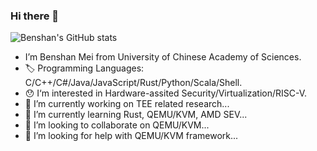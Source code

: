 ### Hi there 👋

![Benshan's GitHub stats](https://github-readme-stats.vercel.app/api?username=anuraghazra&show_icons=true&theme=transparent)

- I’m Benshan Mei from University of Chinese Academy of Sciences.
- 🏷️ Programming Languages: C/C++/C#/Java/JavaScript/Rust/Python/Scala/Shell.
- 😯 I‘m interested in Hardware-assited Security/Virtualization/RISC-V.
- 🔭 I’m currently working on TEE related research...
- 🌱 I’m currently learning Rust, QEMU/KVM, AMD SEV...
- 👯 I’m looking to collaborate on QEMU/KVM...
- 🤔 I’m looking for help with QEMU/KVM framework...
<!-- - 💬 Ask me about ... -->
<!-- - 📫 How to reach me: ... -->
<!-- - 😄 Pronouns: ... -->
<!-- - ⚡ Fun fact: ... -->
